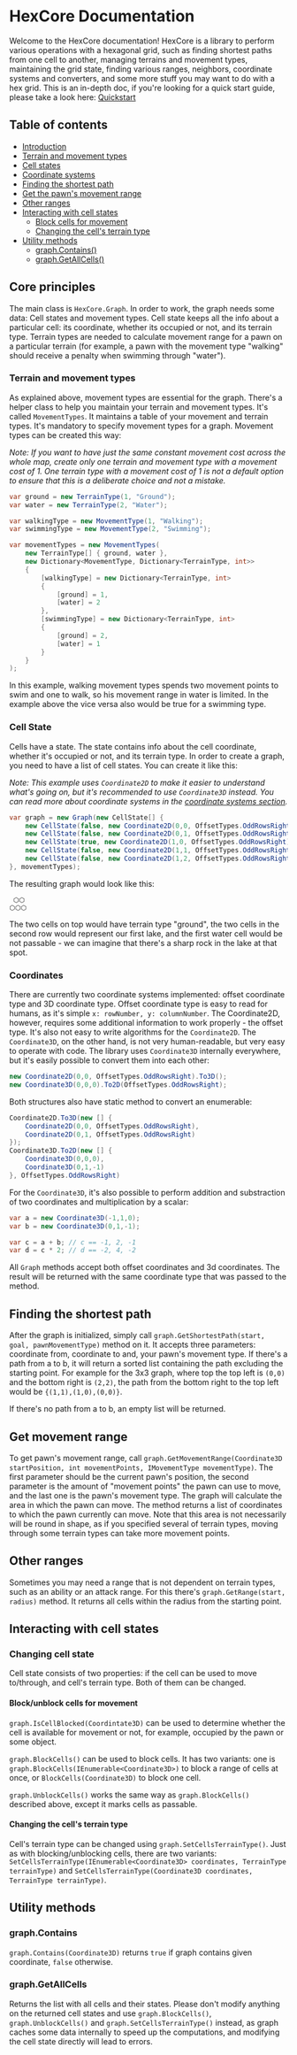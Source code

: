# HexCore Documentation

Welcome to the HexCore documentation! HexCore is a library to perform various operations with a hexagonal grid, such as finding shortest paths from one cell to another, managing terrains and movement types, maintaining the grid state, finding various ranges, neighbors, coordinate systems and converters, and some more stuff you may want to do with a hex grid. This is an in-depth doc, if you're looking for a quick start guide, please take a look here: [Quickstart](../README.md#quickstart)

## Table of contents

- [Introduction](#core-principles)
- [Terrain and movement types](#terrain-and-movement-types)
- [Cell states](#cell-state)
- [Coordinate systems](#coordinates)
- [Finding the shortest path](#finding-the-shortest-path)
- [Get the pawn's movement range](#get-movement-range)
- [Other ranges](#other-ranges)
- [Interacting with cell states](#interacting-with-cell-states)
  - [Block cells for movement](#blockunblock-cells-for-movement)
  - [Changing the cell's terrain type](#changing-the-cells-terrain-type)
- [Utility methods](#utility-methods)
  - [graph.Contains()](#graphcontains)
  - [graph.GetAllCells()](#graphgetallcells)

## Core principles

The main class is `HexCore.Graph`. In order to work, the graph needs some data: Cell states and movement types. Cell state keeps all the info about a particular cell: its coordinate, whether its occupied or not, and its terrain type. Terrain types are needed to calculate movement range for a pawn on a particular terrain (for example, a pawn with the movement type "walking" should receive a penalty when swimming through "water").

### Terrain and movement types

As explained above, movement types are essential for the graph. There's a helper class to help you maintain your terrain and movement types. It's called `MovementTypes`. It maintains a table of your movement and terrain types. It's mandatory to specify movement types for a graph. Movement types can be created this way:

*Note: If you want to have just the same constant movement cost across the whole map, create only one terrain and movement type with a movement cost of 1. One terrain type with a movement cost of 1 is not a default option to ensure that this is a deliberate choice and not a mistake.*

```c#
var ground = new TerrainType(1, "Ground");
var water = new TerrainType(2, "Water");

var walkingType = new MovementType(1, "Walking");
var swimmingType = new MovementType(2, "Swimming");

var movementTypes = new MovementTypes(
    new TerrainType[] { ground, water }, 
    new Dictionary<MovementType, Dictionary<TerrainType, int>>
    {
        [walkingType] = new Dictionary<TerrainType, int>
        {
            [ground] = 1,
            [water] = 2
        },
        [swimmingType] = new Dictionary<TerrainType, int>
        {
            [ground] = 2,
            [water] = 1
        }
    }
);
```

In this example, walking movement types spends two movement points to swim and one to walk, so his movement range in water is limited. In the  example above the vice versa also would be true for a swimming type.

### Cell State

Cells have a state. The state contains info about the cell coordinate, whether it's occupied or not, and its terrain type. In order to create a graph, you need to have a list of cell states. You can create it like this:

_Note: This example uses `Coordinate2D` to make it easier to understand what's going on, but it's recommended to use `Coordinate3D` instead. You can read more about coordinate systems in the [coordinate systems section](#coordinates)._
```c#
var graph = new Graph(new CellState[] { 
    new CellState(false, new Coordinate2D(0,0, OffsetTypes.OddRowsRight), ground),
    new CellState(false, new Coordinate2D(0,1, OffsetTypes.OddRowsRight), ground),
    new CellState(true, new Coordinate2D(1,0, OffsetTypes.OddRowsRight), water),
    new CellState(false, new Coordinate2D(1,1, OffsetTypes.OddRowsRight), water),
    new CellState(false, new Coordinate2D(1,2, OffsetTypes.OddRowsRight), ground)
}, movementTypes);
```
The resulting graph would look like this:
```
 ⬡⬡
⬡⬡⬡
```
The two cells on top would have terrain type "ground", the two cells in the second row would represent our first lake, and the first water cell would be not passable - we can imagine that there's a sharp rock in the lake at that spot.

### Coordinates

There are currently two coordinate systems implemented: offset coordinate type and 3D coordinate type. Offset coordinate type is easy to read for humans, as it's simple `x: rowNumber, y: columnNumber`. The Coordinate2D, however, requires some additional information to work properly - the offset type. It's also not easy to write algorithms for the `Coordinate2D`. The `Coordinate3D`, on the other hand, is not very human-readable, but very easy to operate with code. The library uses `Coordinate3D` internally everywhere, but it's easily possible to convert them into each other: 
```c#
new Coordinate2D(0,0, OffsetTypes.OddRowsRight).To3D();
new Coordinate3D(0,0,0).To2D(OffsetTypes.OddRowsRight);
```

Both structures also have static method to convert an enumerable:
```c#
Coordinate2D.To3D(new [] { 
    Coordinate2D(0,0, OffsetTypes.OddRowsRight),
    Coordinate2D(0,1, OffsetTypes.OddRowsRight)
});
Coordinate3D.To2D(new [] { 
    Coordinate3D(0,0,0),
    Coordinate3D(0,1,-1)
}, OffsetTypes.OddRowsRight)
```

For the `Coordinate3D`, it's also possible to perform addition and substraction of two coordinates and multiplication by a scalar:
```c#
var a = new Coordinate3D(-1,1,0);
var b = new Coordinate3D(0,1,-1);

var c = a + b; // c == -1, 2, -1
var d = c * 2; // d == -2, 4, -2
```

All `Graph` methods accept both offset coordinates and 3d coordinates. The result will be returned with the same coordinate type that was passed to the method.

## Finding the shortest path

After the graph is initialized, simply call `graph.GetShortestPath(start, goal, pawnMovementType)` method on it. It accepts three parameters: coordinate from, coordinate to and, your pawn's movement type. If there's a path from a to b, it will return a sorted list containing the path excluding the starting point. For example for the 3x3 graph, where top the top left is `(0,0)` and the bottom right is `(2,2)`, the path from the bottom right to the top left would be `{(1,1),(1,0),(0,0)}`. 

If there's no path from a to b, an empty list will be returned.

## Get movement range

To get pawn's movement range, call `graph.GetMovementRange(Coordinate3D startPosition, int movementPoints, IMovementType movementType)`. The first parameter should be the current pawn's position, the second parameter is the amount of "movement points" the pawn can use to move, and the last one is the pawn's movement type. The graph will calculate the area in which the pawn can move. The method returns a list of coordinates to which the pawn currently can move. Note that this area is not necessarily will be round in shape, as if you specified several of terrain types, moving through some terrain types can take more movement points.

## Other ranges

Sometimes you may need a range that is not dependent on terrain types, such as an ability or an attack range. For this there's `graph.GetRange(start, radius)` method. It returns all cells within the radius from the starting point.

## Interacting with cell states

### Changing cell state

Cell state consists of two properties: if the cell can be used to move to/through, and cell's terrain type. Both of them can be changed.

#### Block/unblock cells for movement

`graph.IsCellBlocked(Coordintate3D)` can be used to determine whether the cell is available for movement or not, for example, occupied by the pawn or some object.

`graph.BlockCells()` can be used to block cells. It has two variants: one is `graph.BlockCells(IEnumerable<Coordinate3D>)` to block a range of cells at once, or `BlockCells(Coordinate3D)` to block one cell.

`graph.UnblockCells()` works the same way as `graph.BlockCells()` described above, except it marks cells as passable.

#### Changing the cell's terrain type

Cell's terrain type can be changed using `graph.SetCellsTerrainType()`. Just as with blocking/unblocking cells, there are two variants: `SetCellsTerrainType(IEnumerable<Coordinate3D> coordinates, TerrainType terrainType)` and `SetCellsTerrainType(Coordinate3D coordinates, TerrainType terrainType)`.

## Utility methods

### graph.Contains

`graph.Contains(Coordinate3D)` returns `true` if graph contains given coordinate, `false` otherwise.

### graph.GetAllCells

Returns the list with all cells and their states. Please don't modify anything on the returned cell states and use `graph.BlockCells()`, `graph.UnblockCells()` and `graph.SetCellsTerrainType()` instead, as graph caches some data internally to speed up the computations, and modifying the cell state directly will lead to errors.